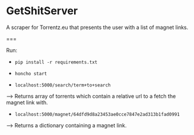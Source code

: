 # GetShitServer
A scraper for Torrentz.eu that presents the user with a list of magnet links.

===

Run:

- ```pip install -r requirements.txt```
- ``` honcho start ```

- ```localhost:5000/search/term+to+search```

--> Returns array of torrents which contain a relative url to a fetch the magnet link with.

- ```localhost:5000/magnet/64dfd9d8a23453ae0cce7847e2ad313b1fad0991```

--> Returns a dictionary containing a magnet link.